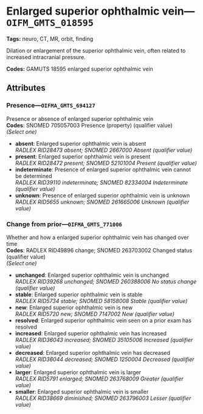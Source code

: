 # Enlarged superior ophthalmic vein—`OIFM_GMTS_018595`

**Tags:** neuro, CT, MR, orbit, finding

Dilation or enlargement of the superior ophthalmic vein, often related to increased intracranial pressure.

**Codes:** GAMUTS 18595 enlarged superior ophthalmic vein

## Attributes

### Presence—`OIFMA_GMTS_694127`

Presence or absence of enlarged superior ophthalmic vein  
**Codes**: SNOMED 705057003 Presence (property) (qualifier value)  
*(Select one)*

- **absent**: Enlarged superior ophthalmic vein is absent  
_RADLEX RID28473 absent; SNOMED 2667000 Absent (qualifier value)_
- **present**: Enlarged superior ophthalmic vein is present  
_RADLEX RID28472 present; SNOMED 52101004 Present (qualifier value)_
- **indeterminate**: Presence of enlarged superior ophthalmic vein cannot be determined  
_RADLEX RID39110 indeterminate; SNOMED 82334004 Indeterminate (qualifier value)_
- **unknown**: Presence of enlarged superior ophthalmic vein is unknown  
_RADLEX RID5655 unknown; SNOMED 261665006 Unknown (qualifier value)_

### Change from prior—`OIFMA_GMTS_771006`

Whether and how a enlarged superior ophthalmic vein has changed over time  
**Codes**: RADLEX RID49896 change; SNOMED 263703002 Changed status (qualifier value)  
*(Select one)*

- **unchanged**: Enlarged superior ophthalmic vein is unchanged  
_RADLEX RID39268 unchanged; SNOMED 260388006 No status change (qualifier value)_
- **stable**: Enlarged superior ophthalmic vein is stable  
_RADLEX RID5734 stable; SNOMED 58158008 Stable (qualifier value)_
- **new**: Enlarged superior ophthalmic vein is new  
_RADLEX RID5720 new; SNOMED 7147002 New (qualifier value)_
- **resolved**: Enlarged superior ophthalmic vein seen on a prior exam has resolved  
- **increased**: Enlarged superior ophthalmic vein has increased  
_RADLEX RID36043 increased; SNOMED 35105006 Increased (qualifier value)_
- **decreased**: Enlarged superior ophthalmic vein has decreased  
_RADLEX RID36044 decreased; SNOMED 1250004 Decreased (qualifier value)_
- **larger**: Enlarged superior ophthalmic vein is larger  
_RADLEX RID5791 enlarged; SNOMED 263768009 Greater (qualifier value)_
- **smaller**: Enlarged superior ophthalmic vein is smaller  
_RADLEX RID38669 diminished; SNOMED 263796003 Lesser (qualifier value)_